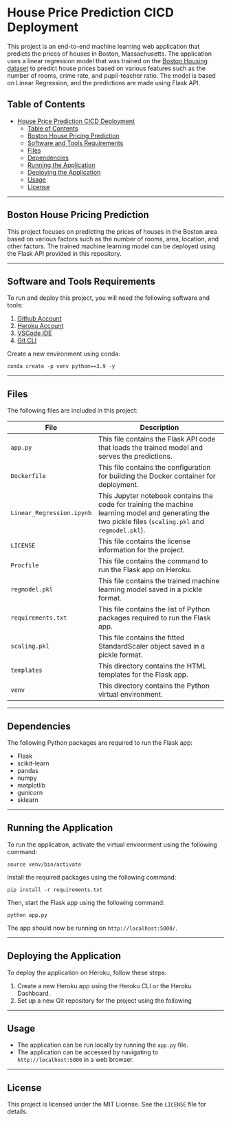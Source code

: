 # House Price Prediction CICD Deployment

This project is an end-to-end machine learning web application that predicts the prices of houses in Boston, Massachusetts. The application uses a linear regression model that was trained on the [Boston Housing dataset](https://archive.ics.uci.edu/ml/datasets/housing) to predict house prices based on various features such as the number of rooms, crime rate, and pupil-teacher ratio. The model is based on Linear Regression, and the predictions are made using Flask API.

## Table of Contents

- [House Price Prediction CICD Deployment](#house-price-prediction-cicd-deployment)
  - [Table of Contents](#table-of-contents)
  - [Boston House Pricing Prediction](#boston-house-pricing-prediction)
  - [Software and Tools Requirements](#software-and-tools-requirements)
  - [Files](#files)
  - [Dependencies](#dependencies)
  - [Running the Application](#running-the-application)
  - [Deploying the Application](#deploying-the-application)
  - [Usage](#usage)
  - [License](#license)

---

## Boston House Pricing Prediction

This project focuses on predicting the prices of houses in the Boston area based on various factors such as the number of rooms, area, location, and other factors. The trained machine learning model can be deployed using the Flask API provided in this repository.

---

## Software and Tools Requirements

To run and deploy this project, you will need the following software and tools:

1. [Github Account](https://github.com)
2. [Heroku Account](https://heroku.com)
3. [VSCode IDE](https://code.visualstudio.com/)
4. [Git CLI](https://git-scm.com/book/en/v2/Getting-Started-The-Command-Line)

Create a new environment using conda:

```conda create -p venv python==3.9 -y```


---

## Files

The following files are included in this project:

| File | Description |
| --- | --- |
| `app.py` | This file contains the Flask API code that loads the trained model and serves the predictions. |
| `Dockerfile` | This file contains the configuration for building the Docker container for deployment. |
| `Linear_Regression.ipynb` | This Jupyter notebook contains the code for training the machine learning model and generating the two pickle files (`scaling.pkl` and `regmodel.pkl`). |
| `LICENSE` | This file contains the license information for the project. |
| `Procfile` | This file contains the command to run the Flask app on Heroku. |
| `regmodel.pkl` | This file contains the trained machine learning model saved in a pickle format. |
| `requirements.txt` | This file contains the list of Python packages required to run the Flask app. |
| `scaling.pkl` | This file contains the fitted StandardScaler object saved in a pickle format. |
| `templates` | This directory contains the HTML templates for the Flask app. |
| `venv` | This directory contains the Python virtual environment. |

---

## Dependencies

The following Python packages are required to run the Flask app:

- Flask
- scikit-learn
- pandas
- numpy
- matplotlib
- gunicorn
- sklearn

---

## Running the Application

To run the application, activate the virtual environment using the following command:

```source venv/bin/activate```


Install the required packages using the following command:

```pip install -r requirements.txt```


Then, start the Flask app using the following command:

`python app.py`


The app should now be running on `http://localhost:5000/`.

---

## Deploying the Application

To deploy the application on Heroku, follow these steps:

1. Create a new Heroku app using the Heroku CLI or the Heroku Dashboard.
2. Set up a new Git repository for the project using the following

---

## Usage 
- The application can be run locally by running the ```app.py``` file. 
- The application can be accessed by navigating to ```http://localhost:5000``` in a web browser.

---

## License 


This project is licensed under the MIT License. See the `LICENSE` file for details.